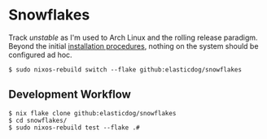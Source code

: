 # Snowflakes

Track _unstable_ as I'm used to Arch Linux and the rolling release paradigm.
Beyond the initial [installation procedures](./INSTALL.md), nothing on the
system should be configured ad hoc.

```
$ sudo nixos-rebuild switch --flake github:elasticdog/snowflakes
```

## Development Workflow

```
$ nix flake clone github:elasticdog/snowflakes
$ cd snowflakes/
$ sudo nixos-rebuild test --flake .#
```
